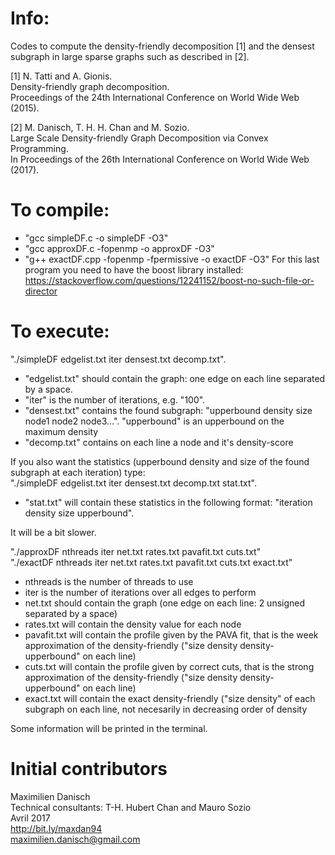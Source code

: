 # Info:

Codes to compute the density-friendly decomposition [1] and the densest subgraph in large sparse graphs such as described in [2].

[1] N. Tatti and A. Gionis.  
Density-friendly graph decomposition.  
Proceedings of the 24th International Conference on World Wide Web (2015).

[2] M. Danisch, T. H. H. Chan and M. Sozio.  
Large Scale Density-friendly Graph Decomposition via Convex Programming.  
In Proceedings of the 26th International Conference on World Wide Web (2017).

# To compile:

- "gcc simpleDF.c -o simpleDF -O3"
- "gcc approxDF.c -fopenmp -o approxDF -O3"
- "g++ exactDF.cpp -fopenmp -fpermissive -o exactDF -O3" For this last program you need to have the boost library installed: https://stackoverflow.com/questions/12241152/boost-no-such-file-or-director


# To execute:

"./simpleDF edgelist.txt iter densest.txt decomp.txt".
- "edgelist.txt" should contain the graph: one edge on each line separated by a space.
- "iter" is the number of iterations, e.g. "100".
- "densest.txt" contains the found subgraph: "upperbound density size node1 node2 node3...". "upperbound" is an upperbound on the maximum density
- "decomp.txt" contains on each line a node and it's density-score

If you also want the statistics (upperbound density and size of the found subgraph at each iteration) type:  
"./simpleDF edgelist.txt iter densest.txt decomp.txt stat.txt".
- "stat.txt" will contain these statistics in the following format: "iteration density size upperbound".

It will be a bit slower.

"./approxDF nthreads iter net.txt rates.txt pavafit.txt cuts.txt"  
"./exactDF nthreads iter net.txt rates.txt pavafit.txt cuts.txt exact.txt"

- nthreads is the number of threads to use
- iter is the number of iterations over all edges to perform
- net.txt should contain the graph (one edge on each line: 2 unsigned separated by a space)
- rates.txt will contain the density value for each node
- pavafit.txt will contain the profile given by the PAVA fit, that is the week approximation of the density-friendly ("size density density-upperbound" on each line)
- cuts.txt will contain the profile given by correct cuts, that is the strong approximation of the density-friendly ("size density density-upperbound" on each line)
- exact.txt will contain the exact density-friendly ("size density" of each subgraph on each line, not necesarily in decreasing order of density

Some information will be printed in the terminal.

# Initial contributors

Maximilien Danisch  
Technical consultants: T-H. Hubert Chan and Mauro Sozio  
Avril 2017  
http://bit.ly/maxdan94  
maximilien.danisch@gmail.com
